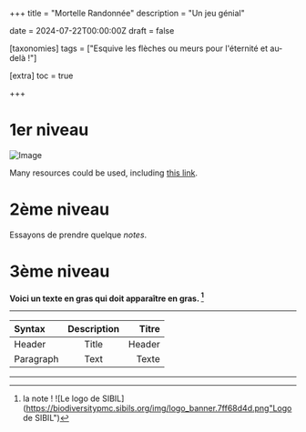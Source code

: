 +++
title = "Mortelle Randonnée"
description = "Un jeu génial"

date = 2024-07-22T00:00:00Z
draft = false

[taxonomies]
tags = ["Esquive les flèches ou meurs pour l'éternité et au-delà !"]

[extra]
toc = true


+++

# 1er niveau

![Image](https://biodiversitypmc.sibils.org/img/logo_banner.7ff68d4d.png) 

<p> Many resources could be used, including 
<a href="https://biodiversitypmc.sibils.org/" rel="noreferrer">this link</a>. <br></p>

# 2ème niveau

Essayons de prendre quelque *notes*.

# 3ème niveau

**Voici un texte en gras qui doit apparaître en gras. [^1]**


[^1]: la note !
![Le logo de SIBIL](https://biodiversitypmc.sibils.org/img/logo_banner.7ff68d4d.png"Logo de SIBIL")
***
| Syntax      | Description | Titre  |
| :---------- | :---------: | ------:|
| Header      | Title       | Header |
| Paragraph   | Text        | Texte  |
___
[^1]: pieds de page ligne 1
[^2]: pieds de page ligne 2
...
[*Biodiversity* **PMC**](https://biodiversitypmc.sibils.org/)
